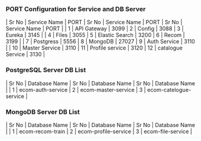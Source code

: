 ### PORT Configuration for Service and DB Server

| Sr No | Service Name      | PORT  | Sr No | Service Name       | PORT  | Sr No | Service Name       | PORT  |
| 1     | API Gateway       | 3099  | 2     | Config             | 3088  | 3     | Eureka             | 3145  | 
| 4     | Files             | 3055  | 5     | Elastic Search     | 3200  | 6     | Recom              | 3199  |
| 7     | Postgress         | 5556  | 8     | MongoDB            | 27027 | 9     | Auth Service       | 3110  |
| 10    | Master Service    | 3110  | 11    | Profile service    | 3120  | 12    | catalogue Service  | 3130  |


### PostgreSQL Server DB List

| Sr No | Database Name         | Sr No | Database Name          | Sr No | Database Name           |
| 1     | ecom-auth-service     | 2     | ecom-master-service    | 3     | ecom-catelogue-service  |


### MongoDB Server DB List

| Sr No | Database Name         | Sr No | Database Name          | Sr No | Database Name           |
| 1     | ecom-recom-train      | 2     | ecom-profile-service   | 3     | ecom-file-service       |

